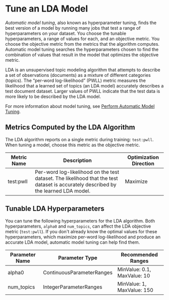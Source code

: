 # Tune an LDA Model<a name="lda-tuning"></a>

*Automatic model tuning*, also known as hyperparameter tuning, finds the best version of a model by running many jobs that test a range of hyperparameters on your dataset\. You choose the tunable hyperparameters, a range of values for each, and an objective metric\. You choose the objective metric from the metrics that the algorithm computes\. Automatic model tuning searches the hyperparameters chosen to find the combination of values that result in the model that optimizes the objective metric\.

LDA is an unsupervised topic modeling algorithm that attempts to describe a set of observations \(documents\) as a mixture of different categories \(topics\)\. The “per\-word log\-likelihood” \(PWLL\) metric measures the likelihood that a learned set of topics \(an LDA model\) accurately describes a test document dataset\. Larger values of PWLL indicate that the test data is more likely to be described by the LDA model\.

For more information about model tuning, see [Perform Automatic Model Tuning](automatic-model-tuning.md)\.

## Metrics Computed by the LDA Algorithm<a name="lda-metrics"></a>

The LDA algorithm reports on a single metric during training: `test:pwll`\. When tuning a model, choose this metric as the objective metric\.


| Metric Name | Description | Optimization Direction | 
| --- | --- | --- | 
| test:pwll | Per\-word log\-likelihood on the test dataset\. The likelihood that the test dataset is accurately described by the learned LDA model\. | Maximize | 

## Tunable LDA Hyperparameters<a name="lda-tunable-hyperparameters"></a>

You can tune the following hyperparameters for the LDA algorithm\. Both hyperparameters, `alpha0` and `num_topics`, can affect the LDA objective metric \(`test:pwll`\)\. If you don't already know the optimal values for these hyperparameters, which maximize per\-word log\-likelihood and produce an accurate LDA model, automatic model tuning can help find them\.


| Parameter Name | Parameter Type | Recommended Ranges | 
| --- | --- | --- | 
| alpha0 | ContinuousParameterRanges | MinValue: 0\.1, MaxValue: 10 | 
| num\_topics | IntegerParameterRanges | MinValue: 1, MaxValue: 150 | 